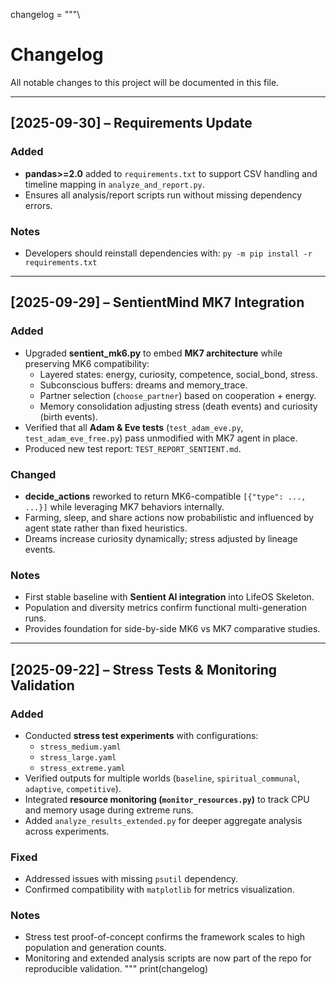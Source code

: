changelog = """\
# Changelog

All notable changes to this project will be documented in this file.

---

## [2025-09-30] – Requirements Update

### Added
- **pandas>=2.0** added to `requirements.txt` to support CSV handling and
  timeline mapping in `analyze_and_report.py`.
- Ensures all analysis/report scripts run without missing dependency errors.

### Notes
- Developers should reinstall dependencies with:
  `py -m pip install -r requirements.txt`

---

## [2025-09-29] – SentientMind MK7 Integration

### Added
- Upgraded **sentient_mk6.py** to embed **MK7 architecture** while preserving
  MK6 compatibility:
  - Layered states: energy, curiosity, competence, social_bond, stress.
  - Subconscious buffers: dreams and memory_trace.
  - Partner selection (`choose_partner`) based on cooperation + energy.
  - Memory consolidation adjusting stress (death events) and curiosity (birth events).
- Verified that all **Adam & Eve tests** (`test_adam_eve.py`, `test_adam_eve_free.py`)
  pass unmodified with MK7 agent in place.
- Produced new test report: `TEST_REPORT_SENTIENT.md`.

### Changed
- **decide_actions** reworked to return MK6-compatible `[{"type": ..., ...}]`
  while leveraging MK7 behaviors internally.
- Farming, sleep, and share actions now probabilistic and influenced by
  agent state rather than fixed heuristics.
- Dreams increase curiosity dynamically; stress adjusted by lineage events.

### Notes
- First stable baseline with **Sentient AI integration** into LifeOS Skeleton.
- Population and diversity metrics confirm functional multi-generation runs.
- Provides foundation for side-by-side MK6 vs MK7 comparative studies.

---

## [2025-09-22] – Stress Tests & Monitoring Validation

### Added
- Conducted **stress test experiments** with configurations:
  - `stress_medium.yaml`
  - `stress_large.yaml`
  - `stress_extreme.yaml`  
- Verified outputs for multiple worlds (`baseline`, `spiritual_communal`, `adaptive`, `competitive`).  
- Integrated **resource monitoring (`monitor_resources.py`)** to track CPU and memory usage during extreme runs.  
- Added `analyze_results_extended.py` for deeper aggregate analysis across experiments.

### Fixed
- Addressed issues with missing `psutil` dependency.  
- Confirmed compatibility with `matplotlib` for metrics visualization.

### Notes
- Stress test proof-of-concept confirms the framework scales to high population and generation counts.  
- Monitoring and extended analysis scripts are now part of the repo for reproducible validation.
"""
print(changelog)
